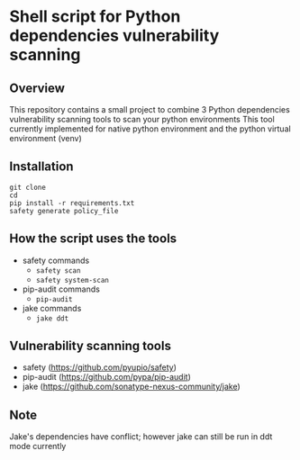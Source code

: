 # Shell script for Python dependencies vulnerability scanning
## Overview
This repository contains a small project to combine 3 Python dependencies vulnerability scanning tools to scan your python environments
This tool currently implemented for native python environment and the python virtual environment (venv)

## Installation
```
git clone
cd 
pip install -r requirements.txt
safety generate policy_file
```

## How the script uses the tools
+ safety commands
    + `safety scan`
    + `safety system-scan`
+ pip-audit commands
    + `pip-audit`
+ jake commands
    + `jake ddt`

## Vulnerability scanning tools
+ safety (https://github.com/pyupio/safety)
+ pip-audit (https://github.com/pypa/pip-audit)
+ jake (https://github.com/sonatype-nexus-community/jake)

## Note
Jake's dependencies have conflict; however jake can still be run in ddt mode currently